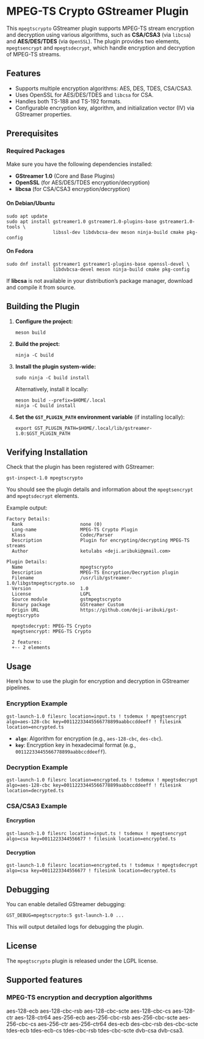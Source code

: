 # MPEG-TS Crypto GStreamer Plugin

This `mpegtscrypto` GStreamer plugin supports MPEG-TS stream encryption and decryption using various algorithms, such as **CSA/CSA3** (via `libcsa`) and **AES/DES/TDES** (via `OpenSSL`). The plugin provides two elements, `mpegtsencrypt` and `mpegtsdecrypt`, which handle encryption and decryption of MPEG-TS streams.

## Features

- Supports multiple encryption algorithms: AES, DES, TDES, CSA/CSA3.
- Uses OpenSSL for AES/DES/TDES and `libcsa` for CSA.
- Handles both TS-188 and TS-192 formats.
- Configurable encryption key, algorithm, and initialization vector (IV) via GStreamer properties.

## Prerequisites

### Required Packages

Make sure you have the following dependencies installed:

- **GStreamer 1.0** (Core and Base Plugins)
- **OpenSSL** (for AES/DES/TDES encryption/decryption)
- **libcsa** (for CSA/CSA3 encryption/decryption)

#### On Debian/Ubuntu

```
sudo apt update
sudo apt install gstreamer1.0 gstreamer1.0-plugins-base gstreamer1.0-tools \
                 libssl-dev libdvbcsa-dev meson ninja-build cmake pkg-config
```

#### On Fedora

```
sudo dnf install gstreamer1 gstreamer1-plugins-base openssl-devel \
                 libdvbcsa-devel meson ninja-build cmake pkg-config
```

If **libcsa** is not available in your distribution’s package manager, download and compile it from source.

## Building the Plugin

1. **Configure the project:**
   ```
   meson build
   ```

2. **Build the project:**
   ```
   ninja -C build
   ```

3. **Install the plugin system-wide:**
   ```
   sudo ninja -C build install
   ```
   Alternatively, install it locally:
   ```
   meson build --prefix=$HOME/.local
   ninja -C build install
   ```

4. **Set the `GST_PLUGIN_PATH` environment variable** (if installing locally):
   ```
   export GST_PLUGIN_PATH=$HOME/.local/lib/gstreamer-1.0:$GST_PLUGIN_PATH
   ```

## Verifying Installation

Check that the plugin has been registered with GStreamer:

```
gst-inspect-1.0 mpegtscrypto
```

You should see the plugin details and information about the `mpegtsencrypt` and `mpegtsdecrypt` elements.

Example output:

```
Factory Details:
  Rank                     none (0)
  Long-name                MPEG-TS Crypto Plugin
  Klass                    Codec/Parser
  Description              Plugin for encrypting/decrypting MPEG-TS streams
  Author                   ketulabs <deji.aribuki@gmail.com>

Plugin Details:
  Name                     mpegtscrypto
  Description              MPEG-TS Encryption/Decryption plugin
  Filename                 /usr/lib/gstreamer-1.0/libgstmpegtscrypto.so
  Version                  1.0
  License                  LGPL
  Source module            gstmpegtscrypto
  Binary package           GStreamer Custom
  Origin URL               https://github.com/deji-aribuki/gst-mpegtscrypto

  mpegtsdecrypt: MPEG-TS Crypto
  mpegtsencrypt: MPEG-TS Crypto

  2 features:
  +-- 2 elements
```

## Usage

Here’s how to use the plugin for encryption and decryption in GStreamer pipelines.

### Encryption Example

```
gst-launch-1.0 filesrc location=input.ts ! tsdemux ! mpegtsencrypt algo=aes-128-cbc key=00112233445566778899aabbccddeeff ! filesink location=encrypted.ts
```

- **`algo`**: Algorithm for encryption (e.g., `aes-128-cbc`, `des-cbc`).
- **`key`**: Encryption key in hexadecimal format (e.g., `00112233445566778899aabbccddeeff`).

### Decryption Example

```
gst-launch-1.0 filesrc location=encrypted.ts ! tsdemux ! mpegtsdecrypt algo=aes-128-cbc key=00112233445566778899aabbccddeeff ! filesink location=decrypted.ts
```

### CSA/CSA3 Example

#### Encryption
```
gst-launch-1.0 filesrc location=input.ts ! tsdemux ! mpegtsencrypt algo=csa key=0011223344556677 ! filesink location=encrypted.ts
```

#### Decryption
```
gst-launch-1.0 filesrc location=encrypted.ts ! tsdemux ! mpegtsdecrypt algo=csa key=0011223344556677 ! filesink location=decrypted.ts
```

## Debugging

You can enable detailed GStreamer debugging:

```
GST_DEBUG=mpegtscrypto:5 gst-launch-1.0 ...
```

This will output detailed logs for debugging the plugin.

## License

The `mpegtscrypto` plugin is released under the LGPL license.

## Supported features

### MPEG-TS encryption and decryption algorithms

aes-128-ecb
aes-128-cbc-rsb
aes-128-cbc-scte
aes-128-cbc-cs
aes-128-ctr
aes-128-ctr64
aes-256-ecb
aes-256-cbc-rsb
aes-256-cbc-scte
aes-256-cbc-cs
aes-256-ctr
aes-256-ctr64
des-ecb
des-cbc-rsb
des-cbc-scte
tdes-ecb
tdes-ecb-cs
tdes-cbc-rsb
tdes-cbc-scte
dvb-csa
dvb-csa3. 
